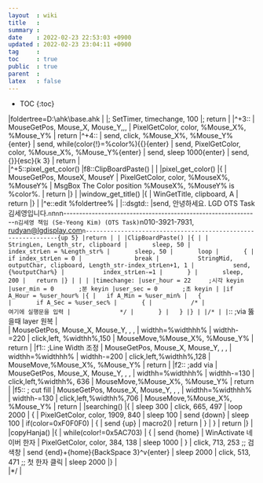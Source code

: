 ```yaml
---
layout  : wiki
title   : 
summary : 
date    : 2022-02-23 22:53:03 +0900
updated : 2022-02-23 23:04:11 +0900
tag     : 
toc     : true
public  : true
parent  : 
latex   : false
---
```

* TOC
{:toc}


|foldertree=D:\ahk\base.ahk
|
|; SetTimer, timechange, 100
|; return
|
|^+3::
|	MouseGetPos, Mouse_X, Mouse_Y,,,
|	PixelGetColor, color, %Mouse_X%, %Mouse_Y%
|	return
|^+4::
|    send, click, %Mouse_X%, %Mouse_Y%{enter}
|	send, while(color{!}=%color%){{}{enter}
|    send,     PixelGetColor, color, %Mouse_X%, %Mouse_Y%{enter}
|	send, sleep 1000{enter}
|	send, {}}{esc}{k 3}
|	return
|	
|^+5::pixel_get_color()
|f8::ClipBoardPaste()
|
|
|pixel_get_color()
|{
|	MouseGetPos, MouseX, MouseY
|	PixelGetColor, color, %MouseX%, %MouseY%
|	MsgBox The Color position %MouseX%, %MouseY% is %color%.
|	return
|}
|
|window_get_title()
|{
|	WinGetTitle, clipboard, A
|	return
|}
|
|^e::edit %foldertree%
|
|::dsgtd::
|send, 안녕하세요.  LGD OTS Task 김세영입니다.`n`n`n`n--------------------------------------------------------------`n김세영 책임 (Se-Yeong Kim) (OTS Task)`n010-3921-7931, rudyan@lgdisplay.com`n--------------------------------------------------------------{up 5}
|return
|
|
|ClipBoardPaste()
|{
|
|		StringLen, Length_str, clipboard
|		sleep, 50
|		index_strLen = %Length_str%
|		sleep, 50
|		loop
|		{
|			if index_strLen = 0
|				break
|			StringMid, outputChar, clipboard, Length_str-index_strLen+1, 1
|			send,{%outputChar%}
|			index_strLen-=1
|		}
|		sleep, 200
|	return
|}
|
|
|
|timechange:
|user_hour = 22		;시각 keyin
|user_min = 0		;분 keyin
|user_sec = 0		;초 keyin
|
|if A_Hour = %user_hour%
|{
|	if A_Min = %user_min%
|	{					
|		if A_Sec = %user_sec%
|		{
|			/*
|			   여기에 실행문을 입력
|			   */
|		}
|	}
|}
|
|/*
|
|`::	;via 뚫을때 layer 원복
|	
|	MouseGetPos, Mouse_X, Mouse_Y, , ,
|	widthh=%widthhh%
|	widthh-=220
|	click,left, %widthh%,150
|	MouseMove,%Mouse_X%, %Mouse_Y%
|	return
|
|f1::	;Line Width 조정
|	MouseGetPos, Mouse_X, Mouse_Y, , ,
|	widthh=%widthhh%
|	widthh-=200 
|	click,left,%widthh%,128
|	MouseMove,%Mouse_X%, %Mouse_Y%
|	return
|
|f2::	;add via
|	MouseGetPos, Mouse_X, Mouse_Y, , ,
|	widthh=%widthhh%
|	widthh-=130
|	click,left,%widthh%, 636
|	MouseMove,%Mouse_X%, %Mouse_Y%
|	return
|
|f5::	; cut fill
|	MouseGetPos, Mouse_X, Mouse_Y, , ,
|	widthh=%widthhh%
|	widthh-=130 
|	click,left,%widthh%,706
|	MouseMove,%Mouse_X%, %Mouse_Y%
|	return
|
|searching()
|{
|	sleep 300
|	click, 665, 497
|	loop 2000
|	{
|		PixelGetColor, color, 1909, 840
|		sleep 100
|		send {down}
|		sleep 100
|		if(color=0xF0F0F0)
|		{
|			send {up}
|			macro2()
|			return
|		}
|	}
|	return
|}
|
|copyHanja()
|{
|	while(color!=0x5AC703)
|	{
|		send {home}
|		WinActivate 네이버 한자
|		PixelGetColor, color, 384, 138
|		sleep 1000
|	}
|	click, 713, 253 ;; 검색창
|	send {end}+{home}{BackSpace 3}^v{enter}
|	sleep 2000
|	click, 513, 471 ;; 첫 한자 클릭
|	sleep 2000
|}
|	
|*/
|
